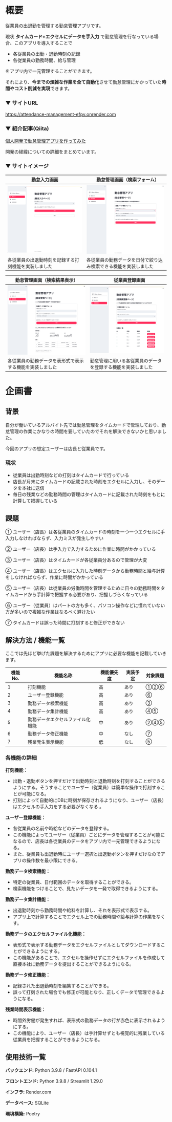 # 概要
従業員の出退勤を管理する勤怠管理アプリです。 

現状 **タイムカード+エクセルにデータを手入力** で勤怠管理を行なっている場合、このアプリを導入することで
- 各従業員の出勤・退勤時刻の記録
- 各従業員の勤務時間、給与管理  

をアプリ内で一元管理することができます。  

それにより、**今までの煩雑な作業を全て自動化**させて勤怠管理にかかっていた**時間やコスト削減を実現**できます。

### ▼ サイトURL  
https://attendance-management-efpv.onrender.com  

### ▼ 紹介記事(Qiita)
[個人開発で勤怠管理アプリを作ってみた](https://qiita.com/kizataka/items/83bad5c64f7065a98757)  

開発の経緯についての詳細をまとめています。  

### ▼ サイトイメージ
| 勤怠入力画面 |　勤怠管理画面（検索フォーム） |
| ---- | ---- |
| ![勤怠入力画面](app_view/input_screen.png) | ![勤怠管理画面・検索フォーム](app_view/management_screen.png) |
| 各従業員の出退勤時刻を記録する打刻機能を実装しました | 各従業員の勤務データを日付で絞り込み検索できる機能を実装しました |

| 勤怠管理画面（検索結果表示） |　従業員登録画面 |
| ---- | ---- |
| ![勤怠管理画面・検索結果表示](app_view/management_screen_2.png) | ![従業員登録画面](app_view/registration_screen.png) |
| 各従業員の勤務データを表形式で表示する機能を実装しました | 勤怠管理に用いる各従業員のデータを登録する機能を実装しました |

# 企画書
## 背景
自分が働いているアルバイト先では勤怠管理をタイムカードで管理しており、勤怠管理の作業にかなりの時間を要していたのでそれを解決できないかと思いました。  

今回のアプリの想定ユーザーは店長と従業員です。  

### 現状
- 従業員は出勤時刻などの打刻はタイムカードで行っている
- 店長が月末にタイムカードの記載された時刻をエクセルに入力し、そのデータを本社に送信
- 毎日の残業などの勤務時間の管理はタイムカードに記載された時刻をもとに計算して把握している  

## 課題  
① ユーザー（店長）は各従業員のタイムカードの時刻を一つ一つエクセルに手入力しなければならず、入力ミスが発生しやすい  

② ユーザー（店長）は手入力で入力するために作業に時間がかかっている  

③ ユーザー（店長）はタイムカードが各従業員分あるので管理が大変  

④ ユーザー（店長）はエクセルに入力した時刻データから勤務時間と給与計算をしなければならず、作業に時間がかかっている  

⑤ ユーザー（店長）は従業員の労働時間を管理するために日々の勤務時間をタイムカードから手計算で把握する必要があり、把握しづらくなっている  

⑥ ユーザー（従業員）はパートの方も多く、パソコン操作などに慣れていない方が多いので複雑な作業はなるべく避けたい  

⑦ タイムカードは誤った時間に打刻すると修正ができない

## 解決方法 / 機能一覧  
ここでは先ほど挙げた課題を解決するためにアプリに必要な機能を記載していきます。  

| 機能No. |　機能名称 | 機能優先度 | 実装予定 | 対象課題 |
| ---- | ---- | ---- | ---- | ---- |
| 1 | 打刻機能 | 高 | あり | ①②⑥ |
| 2 | ユーザー登録機能 | 高 | あり | ⑥ |
| 3 | 勤務データ検索機能 | 高 | あり | ③ |
| 4 | 勤務データ集計機能 | 高 | あり | ④⑤ |
| 5 | 勤務データエクセルファイル化機能 | 中 | あり | ②④⑤|
| 6 | 勤務データ修正機能 | 中 | なし | ⑦ |
| 7 | 残業発生表示機能 | 低 | なし | ⑤ |


### 各機能の詳細
**打刻機能：**
- 出勤・退勤ボタンを押すだけで出勤時刻と退勤時刻を打刻することができるようにする。そうすることでユーザー（従業員）は簡単な操作で打刻することが可能になる。
- 打刻によって自動的にDBに時刻が保存されるようになり、ユーザー（店長）はエクセルの手入力をする必要がなくなる 。 

**ユーザー登録機能：**
- 各従業員の名前や時給などのデータを登録する。
- この機能によってユーザー（従業員）ごとにデータを管理することが可能になるので、店長は各従業員のデータをアプリ内で一元管理できるようになる。
- また、従業員も出退勤時にユーザー選択と出退勤ボタンを押すだけなのでアプリの操作数を最小限にできる。  

**勤務データ検索機能：**
- 特定の従業員、日付範囲のデータを取得することができる。 
- 検索機能をつけることで、見たいデータを一発で取得できるようにする。  

**勤務データ集計機能：**
- 出退勤時刻から勤務時間や給料を計算し、それを表形式で表示する。
- アプリ上で計算することでエクセル上での勤務時間や給与計算の作業をなくす。

**勤務データのエクセルファイル化機能：**
- 表形式で表示する勤務データをエクセルファイルとしてダウンロードすることができるようにする。
- この機能があることで、エクセルを操作せずにエクセルファイルを作成して直接本社に勤務データを提出することができるようになる。  

**勤務データ修正機能：**
- 記録された出退勤時刻を編集することができる。
- 誤って打刻された場合でも修正が可能となり、正しくデータで管理できるようになる。

**残業時間表示機能：**
- 時間外労働が発生すれば、表形式の勤務データの行が赤色に表示されるようにする。
- この機能により、ユーザー（店長）は手計算せずとも視覚的に残業している従業員を把握することができるようになる。

## 使用技術一覧
**バックエンド:** Python 3.9.8 / FastAPI 0.104.1  

**フロントエンド:** Python 3.9.8 / Streamlit 1.29.0  

**インフラ:** Render.com  

**データベース:** SQLite  

**環境構築:** Poetry  